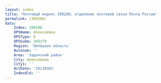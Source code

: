 ```yaml
---
layout: index
title: 'Почтовый индекс 399206: отделение почтовой связи Почты России'
permalink: /399206/
data:
    Index: 399206
    OPSName: Алексеевка
    OPSType: О
    OPSSubm: 399379
    Region: 'Липецкая область'
    Autonom: ''
    Area: 'Задонский район'
    City: Алексеевка
    City1: ''
    ActDate: '20130301'
    IndexOld: ''
---
```

